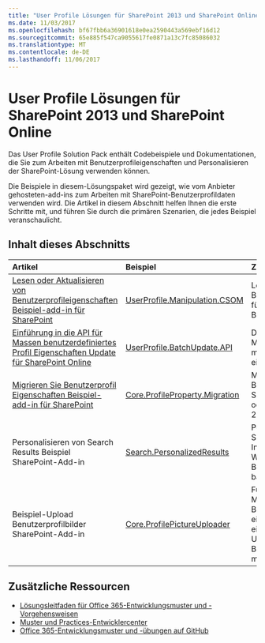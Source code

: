 ```yaml
---
title: "User Profile Lösungen für SharePoint 2013 und SharePoint Online"
ms.date: 11/03/2017
ms.openlocfilehash: bf67fbb6a36901618e0ea2590443a569ebf16d12
ms.sourcegitcommit: 65e885f547ca9055617fe0871a13c7fc85086032
ms.translationtype: MT
ms.contentlocale: de-DE
ms.lasthandoff: 11/06/2017
---
```

# <a name="user-profile-solutions-for-sharepoint-2013-and-sharepoint-online"></a>User Profile Lösungen für SharePoint 2013 und SharePoint Online

Das User Profile Solution Pack enthält Codebeispiele und Dokumentationen, die Sie zum Arbeiten mit Benutzerprofileigenschaften und Personalisieren der SharePoint-Lösung verwenden können.

Die Beispiele in diesem-Lösungspaket wird gezeigt, wie vom Anbieter gehosteten-add-ins zum Arbeiten mit SharePoint-Benutzerprofildaten verwenden wird. Die Artikel in diesem Abschnitt helfen Ihnen die erste Schritte mit, und führen Sie durch die primären Szenarien, die jedes Beispiel veranschaulicht. 

## <a name="in-this-section"></a>Inhalt dieses Abschnitts

|**Artikel**|**Beispiel**|**Zeigt, wie Sie auf**|
|:-----|:-----|:-----|
|[Lesen oder Aktualisieren von Benutzerprofileigenschaften Beispiel-add-in für SharePoint](Read-or-update-user-profile-properties-sample-app-for-SharePoint.md)|[UserProfile.Manipulation.CSOM](https://github.com/SharePoint/PnP/tree/dev/Samples/UserProfile.Manipulation.CSOM)|Lesen und Aktualisieren von Benutzerprofileigenschaften für einen bestimmten Benutzer. 
|[Einführung in die API für Massen benutzerdefiniertes Profil Eigenschaften Update für SharePoint Online](Bulk-upload-documents-sample-app-for-SharePoint.md)|[UserProfile.BatchUpdate.API](https://github.com/SharePoint/PnP/tree/master/Samples/UserProfile.BatchUpdate.API)|Durchführen von Massenupdates auf mehrere Benutzerprofile als einen Batchausführung. 
|[Migrieren Sie Benutzerprofil Eigenschaften Beispiel-add-in für SharePoint](Migrate-user-profile-properties-sample-app-for-SharePoint.md)|[Core.ProfileProperty.Migration](https://github.com/SharePoint/PnP/tree/dev/Samples/Core.ProfileProperty.Migration)|Migrieren von Benutzerprofildaten von SharePoint Server 2010 oder SharePoint Server 2013 in SharePoint Online.
|Personalisieren von Search Results Beispiel SharePoint-Add-in|[Search.PersonalizedResults](https://github.com/SharePoint/PnP/tree/dev/Samples/Search.PersonalizedResults)|Personalisieren von SharePoint durch Filtern von Informationen, die auf dem Wert einer Benutzerprofileigenschaft basiert. 
|Beispiel-Upload Benutzerprofilbilder SharePoint-Add-in|[Core.ProfilePictureUploader](https://github.com/SharePoint/PnP/tree/dev/Samples/Core.ProfilePictureUploader)|Führen Sie einen Massenupload von Benutzerprofildaten von einer Dateifreigabe oder einem SharePoint Online-URL, und Verknüpfen von Benutzerprofileigenschaften mit hochgeladene Bilder.

## <a name="additional-resources"></a>Zusätzliche Ressourcen 

* [Lösungsleitfaden für Office 365-Entwicklungsmuster und -Vorgehensweisen](Office-365-development-patterns-and-practices-solution-guidance.md)
* [Muster und Practices-Entwicklercenter](http://dev.office.com/patterns-and-practices)
* [Office 365-Entwicklungsmuster und -übungen auf GitHub](https://github.com/SharePoint/PnP)
